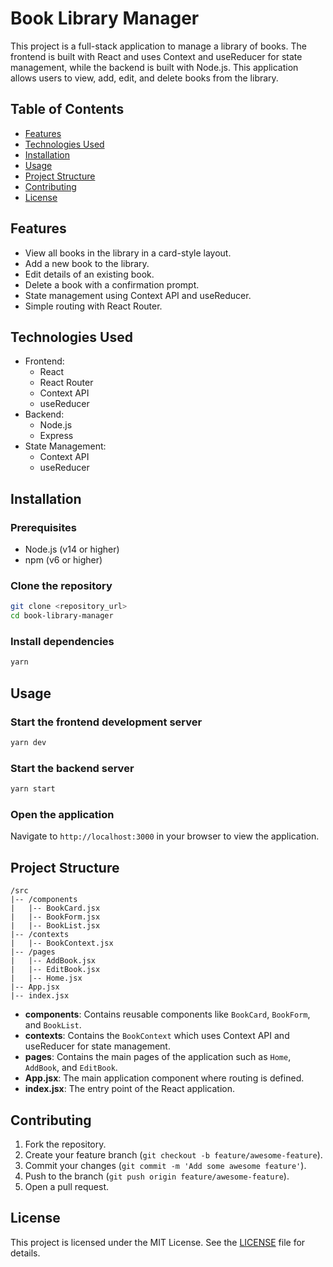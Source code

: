 # Book Library Manager

This project is a full-stack application to manage a library of books. The frontend is built with React and uses Context and useReducer for state management, while the backend is built with Node.js. This application allows users to view, add, edit, and delete books from the library.

## Table of Contents

- [Features](#features)
- [Technologies Used](#technologies-used)
- [Installation](#installation)
- [Usage](#usage)
- [Project Structure](#project-structure)
- [Contributing](#contributing)
- [License](#license)

## Features

- View all books in the library in a card-style layout.
- Add a new book to the library.
- Edit details of an existing book.
- Delete a book with a confirmation prompt.
- State management using Context API and useReducer.
- Simple routing with React Router.

## Technologies Used

- Frontend:
  - React
  - React Router
  - Context API
  - useReducer
- Backend:
  - Node.js
  - Express
- State Management:
  - Context API
  - useReducer

## Installation

### Prerequisites

- Node.js (v14 or higher)
- npm (v6 or higher)

### Clone the repository

```bash
git clone <repository_url>
cd book-library-manager
```

### Install dependencies

```bash
yarn
```

## Usage

### Start the frontend development server

```bash
yarn dev
```

### Start the backend server

```bash
yarn start
```

### Open the application

Navigate to `http://localhost:3000` in your browser to view the application.

## Project Structure

```
/src
|-- /components
|   |-- BookCard.jsx
|   |-- BookForm.jsx
|   |-- BookList.jsx
|-- /contexts
|   |-- BookContext.jsx
|-- /pages
|   |-- AddBook.jsx
|   |-- EditBook.jsx
|   |-- Home.jsx
|-- App.jsx
|-- index.jsx
```

- **components**: Contains reusable components like `BookCard`, `BookForm`, and `BookList`.
- **contexts**: Contains the `BookContext` which uses Context API and useReducer for state management.
- **pages**: Contains the main pages of the application such as `Home`, `AddBook`, and `EditBook`.
- **App.jsx**: The main application component where routing is defined.
- **index.jsx**: The entry point of the React application.

## Contributing

1. Fork the repository.
2. Create your feature branch (`git checkout -b feature/awesome-feature`).
3. Commit your changes (`git commit -m 'Add some awesome feature'`).
4. Push to the branch (`git push origin feature/awesome-feature`).
5. Open a pull request.

## License

This project is licensed under the MIT License. See the [LICENSE](LICENSE) file for details.
